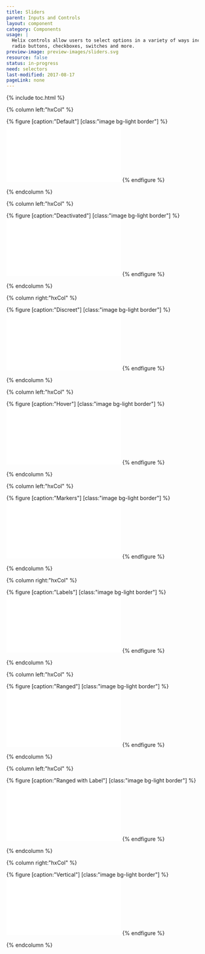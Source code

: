 ```yaml
---
title: Sliders
parent: Inputs and Controls
layout: component
category: Components
usage: |
  Helix controls allow users to select options in a variety of ways including
  radio buttons, checkboxes, switches and more.
preview-image: preview-images/sliders.svg
resource: false
status: in-progress
need: selectors
last-modified: 2017-08-17
pageLink: none
---
```


{% include toc.html %}

<section class="static-section" markdown="1">

<div class="hxRow"  markdown="1">

{% column left:"hxCol" %}

{% figure [caption:"Default"] [class:"image bg-light border"] %}
<embed src="{{site.cdn_url}}/img/components/slider.svg"/>
{% endfigure %}

{% endcolumn %}

{% column left:"hxCol" %}

{% figure [caption:"Deactivated"] [class:"image bg-light border"] %}
<embed src="{{site.cdn_url}}/img/components/slider-deactivated.svg"/>
{% endfigure %}

{% endcolumn %}

{% column right:"hxCol" %}

{% figure [caption:"Discreet"] [class:"image bg-light border"] %}
<embed src="{{site.cdn_url}}/img/components/slider-discrete.svg"/>
{% endfigure %}

{% endcolumn %}
</div>

</section>

<section class="static-section" markdown="1">

<div class="hxRow"  markdown="1">

{% column left:"hxCol" %}

{% figure [caption:"Hover"] [class:"image bg-light border"] %}
<embed src="{{site.cdn_url}}/img/components/slider-hover.svg"/>
{% endfigure %}

{% endcolumn %}

{% column left:"hxCol" %}

{% figure [caption:"Markers"] [class:"image bg-light border"] %}
<embed src="{{site.cdn_url}}/img/components/slider-markers.svg"/>
{% endfigure %}

{% endcolumn %}

{% column right:"hxCol" %}

{% figure [caption:"Labels"] [class:"image bg-light border"] %}
<embed src="{{site.cdn_url}}/img/components/slider-label.svg"/>
{% endfigure %}

{% endcolumn %}

</div>

</section>

<section class="static-section" markdown="1">

<div class="hxRow"  markdown="1">

{% column left:"hxCol" %}

{% figure [caption:"Ranged"] [class:"image bg-light border"] %}
<embed src="{{site.cdn_url}}/img/components/slider-ranged.svg"/>
{% endfigure %}

{% endcolumn %}

{% column left:"hxCol" %}

{% figure [caption:"Ranged with Label"] [class:"image bg-light border"] %}
<embed src="{{site.cdn_url}}/img/components/slider-ranged-label.svg"/>
{% endfigure %}

{% endcolumn %}

{% column right:"hxCol" %}

{% figure [caption:"Vertical"] [class:"image bg-light border"] %}
<embed src="{{site.cdn_url}}/img/components/slider-vertical.svg"/>
{% endfigure %}

{% endcolumn %}

</div>

</section>

